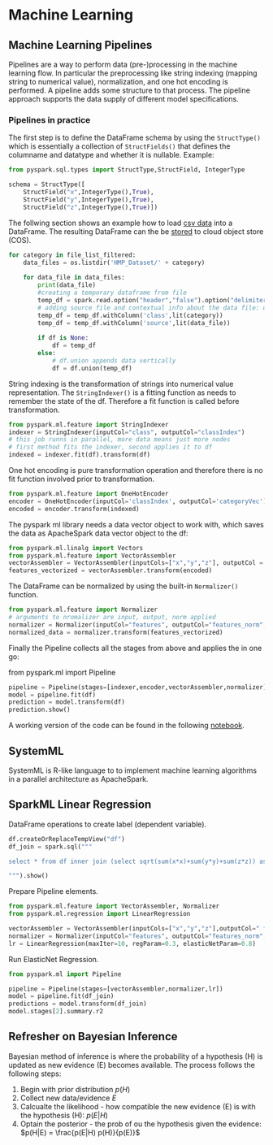 # Machine Learning

## Machine Learning Pipelines
Pipelines are a way to perform data (pre-)processing in the machine learning flow. In particular the preprocessing like string indexing (mapping string to numerical value), normalization, and one hot encoding is performed. A pipeline adds some structure to that process. The pipeline approach supports the data supply of different model specifications.

### Pipelines in practice
The first step is to define the DataFrame schema by using the `StructType()` which is essentially a collection of `StructFields()` that defines the columname and datatype and whether it is nullable. Example:
```python
from pyspark.sql.types import StructType,StructField, IntegerType

schema = StructType([
    StructField("x",IntegerType(),True),
    StructField("y",IntegerType(),True),
    StructField("z",IntegerType(),True)])
```
The follwing section shows an example how to load [csv data](https://github.com/wchill/HMP_Dataset.git) into a DataFrame. The resulting DataFrame can the be [stored](https://www.ibm.com/support/pages/how-do-you-save-dataframe-watson-studio-project-notebook-asset-cloud-object-storage) to cloud object store (COS).

```python
for category in file_list_filtered:
    data_files = os.listdir('HMP_Dataset/' + category)
    
    for data_file in data_files:
        print(data_file)
        #creating a temporary dataframe from file
        temp_df = spark.read.option("header","false").option("delimiter"," ").csv('HMP_Dataset/' + category + '/' + data_file, schema=schema)
        # adding source file and contextual info about the data file: df.withColumn() used to create rename or change column
        temp_df = temp_df.withColumn('class',lit(category))
        temp_df = temp_df.withColumn('source',lit(data_file))
        
        if df is None:
            df = temp_df
        else:
            # df.union appends data vertically
            df = df.union(temp_df)
```

String indexing is the transformation of strings into numerical value representation. The `StringIndexer()` is a fitting function as needs to remember the state of the df. Therefore a fit function is called before transformation.

```python
from pyspark.ml.feature import StringIndexer
indexer = StringIndexer(inputCol="class", outputCol="classIndex")
# this job runns in parallel, more data means just more nodes
# first method fits the indexer, second applies it to df
indexed = indexer.fit(df).transform(df)
```

One hot encoding is pure transformation operation and therefore there is no fit function involved prior to transformation.

```python
from pyspark.ml.feature import OneHotEncoder
encoder = OneHotEncoder(inputCol='classIndex', outputCol='categoryVec')
encoded = encoder.transform(indexed)
```

The pyspark ml library needs a data vector object to work with, which saves the data as ApacheSpark data vector object to the df:
```python
from pyspark.ml.linalg import Vectors
from pyspark.ml.feature import VectorAssembler
vectorAssembler = VectorAssembler(inputCols=["x","y","z"], outputCol = "features")
features_vectorized = vectorAssembler.transform(encoded)
```

The DataFrame can be normalized by using the built-in `Normalizer()` function.
```python
from pyspark.ml.feature import Normalizer
# arguments to nromalizer are input, output, norm applied
normalizer = Normalizer(inputCol="features", outputCol="features_norm",p=1.0)
normalized_data = normalizer.transform(features_vectorized)
```

Finally the Pipeline collects all the stages from above and applies the in one go:

from pyspark.ml import Pipeline
```python
pipeline = Pipeline(stages=[indexer,encoder,vectorAssembler,normalizer])
model = pipeline.fit(df)
prediction = model.transform(df)
prediction.show()
```

A working version of the code can be found in the following [notebook](/notebooks/ApacheSparkML_Pipeline.ipynb).
 
## SystemML
SystemML is R-like language to to implement machine learning algorithms in a parallel architecture as ApacheSpark.

## SparkML Linear Regression

DataFrame operations to create label (dependent variable).

```python
df.createOrReplaceTempView("df")
df_join = spark.sql("""

select * from df inner join (select sqrt(sum(x*x)+sum(y*y)+sum(z*z)) as label, class from df group by class) df_energy on df.class=df_energy.class

""").show()
```

Prepare Pipeline elements.
```python
from pyspark.ml.feature import VectorAssembler, Normalizer
from pyspark.ml.regression import LinearRegression

vectorAssembler = VectorAssembler(inputCols=["x","y","z"],outputCol=" features")
normalizer = Normalizer(inputCol="features", outputCol="features_norm",p=1.0)
lr = LinearRegression(maxIter=10, regParam=0.3, elasticNetParam=0.8)
```

Run ElasticNet Regression.
```python
from pyspark.ml import Pipeline

pipeline = Pipeline(stages=[vectorAssembler,normalizer,lr])
model = pipeline.fit(df_join)
predictions = model.transform(df_join)
model.stages[2].summary.r2
```

## Refresher on Bayesian Inference

Bayesian method of inference is where the probability of a hypothesis (H) is updated as new evidence (E) becomes available. The process follows the following steps:
1. Begin with prior distribution $p(H)$
2. Collect new data/evidence $E$
3. Calcualte the likelihood - how compatible the new evidence (E) is with the hypothesis (H): $p(E|H)$
4. Optain the posterior - the prob of ou the hypothesis given the evidence: $p(H|E) = \frac{p(E|H) p(H)}{p(E)}$



